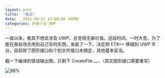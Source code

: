 ```yaml
---
layout: post
title:  "尝试"
date:   2021-06-21 13:00:00 +0800
categories: 开发小记 UWP
---
```


一直以来，极其不想去涉及 UWP，总觉得无甚价值。这段时间，一时大意，为了能在某些场合用到自己写的东西，发疯了一下，决定把 ETK++ 移植到 UWP 平台，目前除了图形接口和个别文件接口未搞定，其他基本妥当。

截一下编译的错误输出图，只剩下 CreateFile 。。。（其实图形接口需要重写）

![96%](https://media.githubusercontent.com/media/DonAnthonyLee/DonAnthonyLee.github.io/main/images/etkxx-uwp-porting.png)

